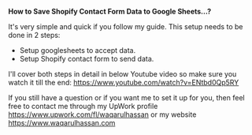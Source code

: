 **How to Save Shopify Contact Form Data to Google Sheets…?**

It's very simple and quick if you follow my guide. This setup needs to be done in 2 steps:

- Setup googlesheets to accept data.
- Setup Shopify contact form to send data.

I'll cover both steps in detail in below Youtube video so make sure you watch it till the end:
https://www.youtube.com/watch?v=ENtbd0Qp5RY

If you still have a question or if you want me to set it up for you, then feel free to contact me through my UpWork profile https://www.upwork.com/fl/waqarulhassan or my website https://www.waqarulhassan.com
